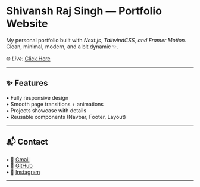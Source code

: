 # Shivansh Raj Singh — Portfolio Website  

My personal portfolio built with *Next.js, TailwindCSS, and Framer Motion*.  
Clean, minimal, modern, and a bit dynamic ✨.  

🌐 *Live:* [Click Here](https://your-username.github.io/portfolio/)  

---

## ✨ Features
•⁠  ⁠Fully responsive design  
•⁠  ⁠Smooth page transitions + animations  
•⁠  ⁠Projects showcase with details  
•⁠  ⁠Reusable components (Navbar, Footer, Layout)  

---

## 📬 Contact
•⁠  ⁠📧 [Gmail](xier.z3n@gmail.com)  
•⁠  ⁠🐙 [GitHub](https://github.com/XierZ3N)   
•⁠  ⁠📸 [Instagram](https://www.instagram.com/shivnash.raj.singh)  

---
